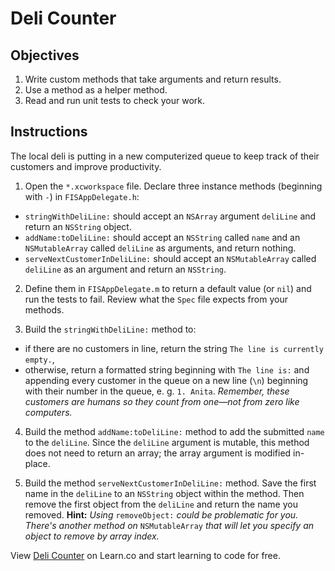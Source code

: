 # Deli Counter

## Objectives

1. Write custom methods that take arguments and return results.
2. Use a method as a helper method.
3. Read and run unit tests to check your work.

## Instructions

The local deli is putting in a new computerized queue to keep track of their customers and improve productivity.

1. Open the `*.xcworkspace` file. Declare three instance methods (beginning with `-`) in `FISAppDelegate.h`:
  * `stringWithDeliLine:` should accept an `NSArray` argument `deliLine` and return an `NSString` object.
  * `addName:toDeliLine:` should accept an `NSString` called `name` and an `NSMutableArray` called `deliLine` as arguments, and return nothing.
  * `serveNextCustomerInDeliLine:` should accept an `NSMutableArray` called `deliLine` as an argument and return an `NSString`.  

2. Define them in `FISAppDelegate.m` to return a default value (or `nil`) and run the tests to fail. Review what the `Spec` file expects from your methods.

3. Build the `stringWithDeliLine:` method to:
  * if there are no customers in line, return the string `The line is currently empty.`,
  * otherwise, return a formatted string beginning with `The line is:` and appending every customer in the queue on a new line (`\n`) beginning with their number in the queue, e. g. `1. Anita`. *Remember, these customers are humans so they count from one—not from zero like computers.*

4. Build the method `addName:toDeliLine:` method to add the submitted `name` to the `deliLine`. Since the `deliLine` argument is mutable, this method does not need to return an array; the array argument is modified in-place.

5. Build the method `serveNextCustomerInDeliLine:` method. Save the first name in the `deliLine` to an `NSString` object within the method. Then remove the first object from the `deliLine` and return the name you removed. **Hint:** *Using* `removeObject:` *could be problematic for you. There's another method on* `NSMutableArray` *that will let you specify an object to remove by array index.*

<p data-visibility='hidden'>View <a href='https://learn.co/lessons/objc-deli' title='Deli Counter'>Deli Counter</a> on Learn.co and start learning to code for free.</p>
